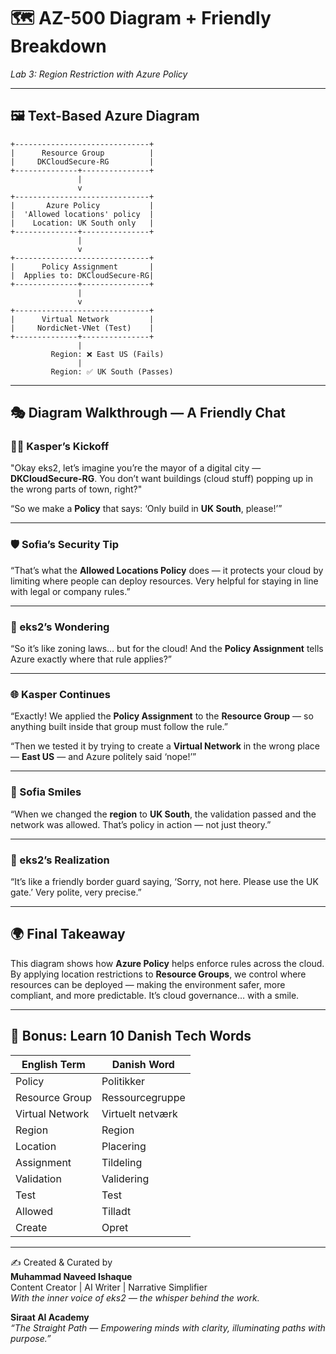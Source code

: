 # 🗺️ AZ-500 Diagram + Friendly Breakdown  
_Lab 3: Region Restriction with Azure Policy_

---

## 🖼️ Text-Based Azure Diagram

```
+------------------------------+
|      Resource Group          |
|     DKCloudSecure-RG         |
+--------------+---------------+
               |
               v
+------------------------------+
|       Azure Policy           |
|  'Allowed locations' policy  |
|    Location: UK South only   |
+--------------+---------------+
               |
               v
+------------------------------+
|      Policy Assignment       |
|  Applies to: DKCloudSecure-RG|
+--------------+---------------+
               |
               v
+------------------------------+
|      Virtual Network         |
|     NordicNet-VNet (Test)    |
+--------------+---------------+
               |
         Region: ❌ East US (Fails)
               |
         Region: ✅ UK South (Passes)
```

---

## 🎭 Diagram Walkthrough — A Friendly Chat

### 🧑‍🏫 Kasper’s Kickoff

"Okay eks2, let’s imagine you’re the mayor of a digital city — **DKCloudSecure-RG**. You don’t want buildings (cloud stuff) popping up in the wrong parts of town, right?"

“So we make a **Policy** that says: ‘Only build in **UK South**, please!’”

---

### 🛡️ Sofia’s Security Tip

“That’s what the **Allowed Locations Policy** does — it protects your cloud by limiting where people can deploy resources. Very helpful for staying in line with legal or company rules.”

---

### 🤔 eks2’s Wondering

“So it’s like zoning laws… but for the cloud! And the **Policy Assignment** tells Azure exactly where that rule applies?”

---

### 🌐 Kasper Continues

“Exactly! We applied the **Policy Assignment** to the **Resource Group** — so anything built inside that group must follow the rule.”

“Then we tested it by trying to create a **Virtual Network** in the wrong place — **East US** — and Azure politely said ‘nope!’”

---

### 🔁 Sofia Smiles

“When we changed the **region** to **UK South**, the validation passed and the network was allowed. That’s policy in action — not just theory.”

---

### 🧠 eks2’s Realization

“It’s like a friendly border guard saying, ‘Sorry, not here. Please use the UK gate.’ Very polite, very precise.”

---

## 🌍 Final Takeaway

This diagram shows how **Azure Policy** helps enforce rules across the cloud. By applying location restrictions to **Resource Groups**, we control where resources can be deployed — making the environment safer, more compliant, and more predictable. It’s cloud governance… with a smile.

---

## 📘 Bonus: Learn 10 Danish Tech Words

| English Term           | Danish Word            |
|------------------------|------------------------|
| Policy                 | Politikker             |
| Resource Group         | Ressourcegruppe        |
| Virtual Network        | Virtuelt netværk       |
| Region                 | Region                 |
| Location               | Placering              |
| Assignment             | Tildeling              |
| Validation             | Validering             |
| Test                   | Test                   |
| Allowed                | Tilladt                |
| Create                 | Opret                  |

---

✍️ Created & Curated by  
**Muhammad Naveed Ishaque**  
Content Creator | AI Writer | Narrative Simplifier  
_With the inner voice of eks2 — the whisper behind the work._

**Siraat AI Academy**  
_“The Straight Path — Empowering minds with clarity, illuminating paths with purpose.”_
